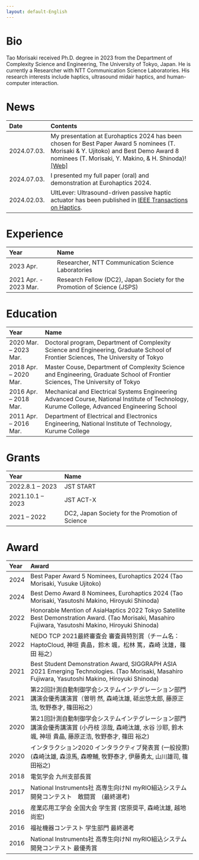 ```yaml
---
layout: default-English
---
```

# Bio
Tao Morisaki received Ph.D. degree in 2023 from the Department of Complexity Science and Engineering, The University of Tokyo, Japan. He is currently a Researcher with NTT Communication Science Laboratories. His research interests include haptics, ultrasound midair haptics, and human-computer interaction. 

# News
|Date|Contents|
| :--- | :--- |
|2024.07.03.|My presentation at Eurohaptics 2024 has been chosen for Best Paper Award 5 nominees (T. Morisaki & Y. Ujitoko) and Best Demo Award 8 nominees (T. Morisaki, Y. Makino, & H. Shinoda)! [\[Web\]](https://eurohaptics.org/ehc2024/award/)|
|2024.07.03.|I presented my full paper (oral) and demonstration at Eurohaptics 2024.|
|2024.02.03.|UltLever: Ultrasound-driven passive haptic actuator has been published in [IEEE Transactions on Haptics](https://ieeexplore.ieee.org/document/10428111).|

# Experience

|Year|Name|
| :--- | :--- |
|2023 Apr.| Researcher, NTT Communication Science Laboratories|
|2021 Apr.  - 2023 Mar.|Research Fellow (DC2), Japan Society for the Promotion of Science (JSPS)|

# Education

|Year|Name|
| :--- | :--- |
|2020 Mar. – 2023 Mar.|Doctoral program, Department of Complexity Science and Engineering, Graduate School of Frontier Sciences, The University of Tokyo|
|2018 Apr. – 2020 Mar.|Master Couse, Department of Complexity Science and Engineering, Graduate School of Frontier Sciences, The University of Tokyo|
|2016 Apr. – 2018 Mar.|Mechanical and Electrical Systems Engineering Advanced Course, National Institute of Technology, Kurume College, Advanced Engineering School|
|2011 Apr. – 2016 Mar.|Department of Electrical and Electronics Engineering, National Institute of Technology, Kurume College|

# Grants

|Year|Name|
| :--- | :--- |
| 2022.8.1 – 2023 | JST START|
| 2021.10.1 – 2023| JST ACT-X  |
|2021 – 2022|DC2, Japan Society for the Promotion of Science|

# Award

|Year|Award|
| :--- | :--- |
| 2024 | Best Paper Award 5 Nominees, Eurohaptics 2024 (Tao Morisaki, Yusuke Ujitoko) |
| 2024 | Best Demo Award 8 Nominees, Eurohaptics 2024 (Tao Morisaki, Yasutoshi Makino, Hiroyuki Shinoda)|
| 2022 |Honorable Mention of AsiaHaptics 2022 Tokyo Satellite Best Demonstration Award. (Tao Morisaki, Masahiro Fujiwara, Yasutoshi Makino, Hiroyuki Shinoda)|
| 2022 | NEDO TCP 2021最終審査会 審査員特別賞（チーム名：HaptoCloud, 神垣 貴晶，鈴木 颯，松林 篤，森崎 汰雄，篠田 裕之）|
| 2021 | Best Student Demonstration Award, SIGGRAPH ASIA 2021 Emerging Technologies. (Tao Morisaki, Masahiro Fujiwara, Yasutoshi Makino, Hiroyuki Shinoda)|
| 2021 | 第22回計測自動制御学会システムインテグレーション部門講演会優秀講演賞（曽明 然, 森崎汰雄, 砥出悠太郎, 藤原正浩, 牧野泰才, 篠田裕之）|
| 2020 | 第21回計測自動制御学会システムインテグレーション部門講演会優秀講演賞 (小丹枝 涼哉, 森崎汰雄, 水谷 沙耶, 鈴木 颯, 神垣 貴晶, 藤原正浩, 牧野泰才, 篠田 裕之)|
| 2020 | インタラクション2020 インタラクティブ発表賞 (一般投票) (森崎汰雄, 森涼馬, 森暸輔, 牧野泰才, 伊藤勇太, 山川雄司, 篠田裕之)|
| 2018 | 電気学会 九州支部長賞|
| 2017 | National Instruments社 高専生向けNI myRIO組込システム開発コンテスト　敢闘賞　(最終選考)|
| 2016 | 産業応用工学会 全国大会 学生賞 (宮原奨平, 森崎汰雄, 越地尚宏)|
| 2016 | 福祉機器コンテスト 学生部門 最終選考|
| 2016 | National Instruments社 高専生向けNI myRIO組込システム開発コンテスト 最優秀賞|

